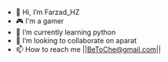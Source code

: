 - 👋 Hi, I’m Farzad_HZ
- 🎮 I'm a gamer
- 🐍 I’m currently learning python
- 💞️ I’m looking to collaborate on aparat
- 📫 How to reach me ||BeToChe@gmail.com||
